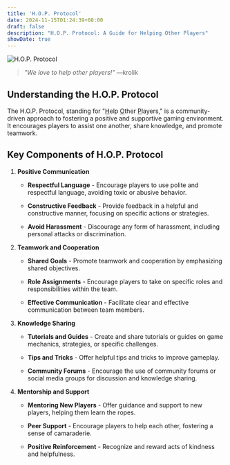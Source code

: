 ```yaml
---
title: 'H.O.P. Protocol'
date: 2024-11-15T01:24:39+08:00
draft: false
description: "H.O.P. Protocol: A Guide for Helping Other Players"
showDate: true
---
```


![H.O.P. Protocol](/banners/hop-protocol.gif)

> *"We love to help other players!"* &mdash;krolik

## Understanding the H.O.P. Protocol

The H.O.P. Protocol, standing for "<u>H</u>elp <u>O</u>ther <u>P</u>layers," is a community-driven approach to fostering a positive and supportive gaming environment. It encourages players to assist one another, share knowledge, and promote teamwork.

## Key Components of H.O.P. Protocol

1. **Positive Communication**

    - **Respectful Language** - Encourage players to use polite and respectful language, avoiding toxic or abusive behavior.

    - **Constructive Feedback** - Provide feedback in a helpful and constructive manner, focusing on specific actions or strategies.

    - **Avoid Harassment** - Discourage any form of harassment, including personal attacks or discrimination.

2. **Teamwork and Cooperation**

    - **Shared Goals** - Promote teamwork and cooperation by emphasizing shared objectives.

    - **Role Assignments** - Encourage players to take on specific roles and responsibilities within the team.

    - **Effective Communication** - Facilitate clear and effective communication between team members.

3. **Knowledge Sharing**

    - **Tutorials and Guides** - Create and share tutorials or guides on game mechanics, strategies, or specific challenges.

    - **Tips and Tricks** - Offer helpful tips and tricks to improve gameplay.

    - **Community Forums** - Encourage the use of community forums or social media groups for discussion and knowledge sharing.

4. **Mentorship and Support**

    - **Mentoring New Players** - Offer guidance and support to new players, helping them learn the ropes.

    - **Peer Support** - Encourage players to help each other, fostering a sense of camaraderie.

    - **Positive Reinforcement** - Recognize and reward acts of kindness and helpfulness.

